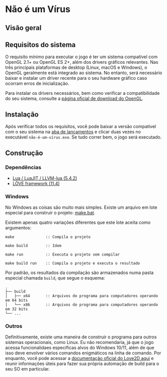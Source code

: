 # Não é um Vírus

## Visão geral

## Requisitos do sistema
O requisito mínimo para executar o jogo é ter um sistema compatível com OpenGL 2.1+ ou OpenGL ES 2+, além dos drivers gráficos relevantes. Nas três principais plataformas de desktop (Linux, macOS e Windows), o OpenGL geralmente está integrado ao sistema. No entanto, será necessário baixar e instalar um driver recente para o seu hardware gráfico caso ocorram erros de inicialização.

Para instalar os drivers necessários, bem como verificar a compatibilidade do seu sistema, consulte a [página oficial de download do OpenGL](https://www.khronos.org/opengl/wiki/Getting_Started#Downloading_OpenGL).

## Instalação
Após verificar todos os requisitos, você pode baixar a versão compatível com o seu sistema na [aba de lançamentos](https://github.com/Hylley/nao-e-um-virus/releases) e clicar duas vezes no executável `não-é-um-vírus.exe`. Se tudo correr bem, o jogo será executado.

## Construção
### Dependências
- [Lua / LuaJIT / LLVM-lua (5.4.2)](https://luabinaries.sourceforge.net)
- [LÖVE framework (11.4)](https://love2d.org)
### Windows
No Windows as coisas são muito mais simples. Existe um arquivo em lote especial para construir o projeto: [make.bat](https://github.com/Hylley/nao-e-um-virus/blob/main/make.bat).

Existem apenas quatro variações diferentes que este lote aceita como argumentos:
```
make              :: Compila o projeto
```
```
make build        :: Idem
```
```
make run          :: Executa o projeto sem compilar
```
```
make build run    :: Compila o projeto e executa o resultado
```
Por padrão, os resultados da compilação são armazenados numa pasta especial chamada `build`, que segue o esquema:
```
.
├── build
│   ├── x64       :: Arquivos do programa para computadores operando em 64 bits
│   └── x86       :: Arquivos do programa para computadores operando em 32 bits
└── ...
```

### Outros
Definitivamente, existe uma maneira de construir o programa para outros sistemas operacionais, como Linux. Eu não recomendaria, já que o jogo acessa funcionalidaes específicas alvos do Windows 10/11, além de que isso deve envolver vários comandos enigmáticos na linha de comando. Por enquanto, você pode acessar a [documentação oficial do Love2D aqui](https://love2d.org/wiki/Game_Distribution) e reunir informações úteis para fazer sua própria automação de build para o seu SO em particular.